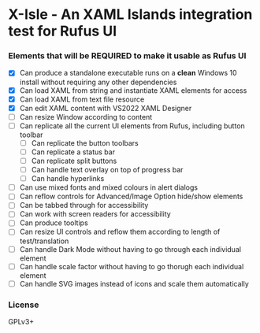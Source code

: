 # X-Isle - An XAML Islands integration test for Rufus UI

### Elements that will be REQUIRED to make it usable as Rufus UI

- [x] Can produce a standalone executable runs on a __clean__ Windows 10 install without requiring any other dependencies
- [x] Can load XAML from string and instantiate XAML elements for access
- [x] Can load XAML from text file resource
- [x] Can edit XAML content with VS2022 XAML Designer
- [ ] Can resize Window according to content
- [ ] Can replicate all the current UI elements from Rufus, including button toolbar
  - [ ] Can replicate the button toolbars
  - [ ] Can replicate a status bar
  - [ ] Can replicate split buttons
  - [ ] Can handle text overlay on top of progress bar
  - [ ] Can handle hyperlinks
- [ ] Can use mixed fonts and mixed colours in alert dialogs
- [ ] Can reflow controls for Advanced/Image Option hide/show elements
- [ ] Can be tabbed through for accessibility
- [ ] Can work with screen readers for accessibility
- [ ] Can produce tooltips
- [ ] Can resize UI controls and reflow them according to length of test/translation
- [ ] Can handle Dark Mode without having to go through each individual element
- [ ] Can handle scale factor without having to go thorugh each individual element
- [ ] Can handle SVG images instead of icons and scale them automatically

### License

GPLv3+

